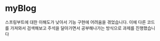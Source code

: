 # myBlog
스프링부트에 대한 이해도가 낮아서 기능 구현에 어려움을 겪었습니다. 이에 다른 코드를 가져와서 검색해보고 주석을 달아가면서 공부해나가는 방식으로 과제를 진행했습니다

